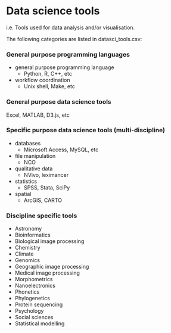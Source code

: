 # Data science tools

i.e. Tools used for data analysis and/or visualisation.

The following categories are listed in datasci_tools.csv:

### General purpose programming languages

* general purpose programming language
  * Python, R, C++, etc
* workflow coordination
  * Unix shell, Make, etc

### General purpose data science tools

Excel, MATLAB, D3.js, etc

### Specific purpose data science tools (multi-discipline)

* databases
  * Microsoft Access, MySQL, etc
* file manipulation
  * NCO
* qualitative data
  * NVivo, leximancer
* statistics
  * SPSS, Stata, SciPy
* spatial
  * ArcGIS, CARTO

### Discipline specific tools

* Astronomy
* Bioinformatics
* Biological image processing
* Chemistry
* Climate
* Genomics
* Geographic image processing
* Medical image processing
* Morphometrics
* Nanoelectronics
* Phonetics
* Phylogenetics
* Protein sequencing
* Psychology
* Social sciences
* Statistical modelling

